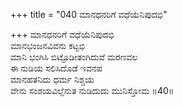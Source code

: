 +++
title = "040 ಮಾನಧನರಿಗೆ ವಧೆಯೆನಿಪುದಭಿ"

+++
ಮಾನಧನರಿಗೆ ವಧೆಯೆನಿಪುದಭಿ  
ಮಾನಭಂಜನವಿವನು ಕಟ್ಟಭಿ  
ಮಾನಿ ಭಂಗಿಸಿ ಬಿಟ್ಟೊಡೀತಂಗಿದುವೆ ಮರಣವಲ   
ಈ ನುಡಿಯ ಸಲಿಸಿದೊಡೆ ಇವನಪ  
ಮಾನಹತನಿದು ಧರ್ಮ ನಿಶ್ಚಯ  
ವೇನು ಸಂಶಯವಿಲ್ಲೆನುತ ನುಡಿದುದು ಮುನಿಸ್ತೋಮ      ॥40॥